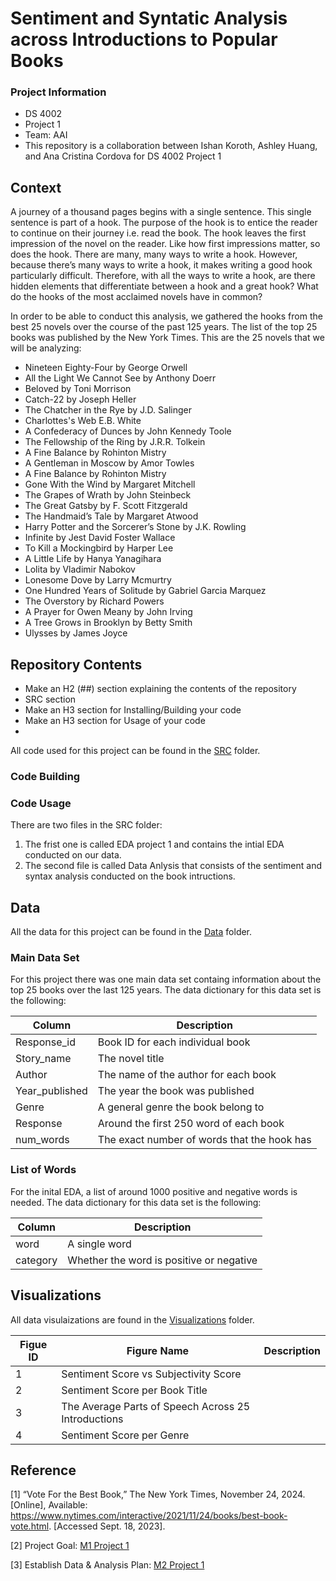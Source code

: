 # Sentiment and Syntatic Analysis across Introductions to Popular Books

### Project Information
  - DS 4002
  - Project 1
  - Team: AAI
  - This repository is a collaboration between Ishan Koroth, Ashley Huang, and Ana Cristina Cordova for DS 4002 Project 1

## Context

A journey of a thousand pages begins with a single sentence. This single sentence is part of a hook. The purpose of the hook is to entice the reader to continue on their journey i.e. read the book. The hook leaves the first impression of the novel on the reader. Like how first impressions matter, so does the hook. There are many, many ways to write a hook. However, because there’s many ways to write a hook, it makes writing a good hook particularly difficult. Therefore, with all the ways to write a hook, are there hidden elements that differentiate between a hook and a great hook? What do the hooks of the most acclaimed novels have in common?

In order to be able to conduct this analysis, we gathered the hooks from the best 25 novels over the course of the past 125 years. The list of the top 25 books was published by the New York Times. This are the 25 novels that we will be analyzing:
  - Nineteen Eighty-Four by George Orwell
  - All the Light We Cannot See	by Anthony Doerr
  - Beloved	by Toni Morrison
  - Catch-22 by Joseph Heller
  - The Chatcher in the Rye	by J.D. Salinger
  - Charlottes's Web	E.B. White
  - A Confederacy of Dunces	 by John Kennedy Toole
  - The Fellowship of the Ring	by J.R.R. Tolkein
  - A Fine Balance	by Rohinton Mistry
  - A Gentleman in Moscow	by Amor Towles
  - A Fine Balance	by Rohinton Mistry
  - Gone With the Wind	by Margaret Mitchell
  - The Grapes of Wrath by	John Steinbeck
  - The Great Gatsby	by F. Scott Fitzgerald
  - The Handmaid’s Tale	by Margaret Atwood
  - Harry Potter and the Sorcerer’s Stone	by J.K. Rowling
  - Infinite by Jest	David Foster Wallace
  - To Kill a Mockingbird	by Harper Lee
  - A Little Life by Hanya Yanagihara
  - Lolita	by Vladimir Nabokov
  - Lonesome Dove	by Larry Mcmurtry
  - One Hundred Years of Solitude by Gabriel Garcia Marquez
  - The Overstory by	Richard Powers
  - A Prayer for Owen Meany	 by John Irving
  - A Tree Grows in Brooklyn	by Betty Smith
  - Ulysses	by James Joyce


## Repository Contents 
 - Make an H2 (##) section explaining the contents of the repository
 - SRC section
 - Make an H3 section for Installing/Building your code
 - Make an H3 section for Usage of your code
 - 
All code used for this project can be found in the [SRC](https://github.com/ik4vrb/ds-4002-team-aai/tree/main/SRC) folder.
### Code Building 

### Code Usage
There are two files in the SRC folder:
  1. The frist one is called EDA project 1 and contains the intial EDA conducted on our data.
  2.  The second file is called Data Anlysis that consists of the sentiment and syntax analysis conducted on the book intructions.

## Data
All the data for this project can be found in the [Data](https://github.com/ik4vrb/ds-4002-team-aai/tree/main/Data) folder.

### Main Data Set
For this project there was one main data set containg information about the top 25 books over the last 125 years. The data dictionary for this data set is the following:

|    Column     |  Description  |
| ------------- | ------------- |
| Response_id    | Book ID for each individual book |
| Story_name     | The novel title |
| Author         | The name of the author for each book |
| Year_published | The year the book was published |
| Genre          | A general genre the book belong to |
| Response       | Around the first 250 word of each book |
| num_words      | The exact number of words that the hook has |

### List of Words
For the inital EDA, a list of around 1000 positive and negative words is needed. The data dictionary for this data set is the following:

|    Column     |  Description  |
| ------------- | ------------- |
| word          | A single word |
| category      | Whether the word is positive or negative |


## Visualizations 
All data visulaizations are found in the [Visualizations](https://github.com/ik4vrb/ds-4002-team-aai/tree/main/Visualizations) folder. 

|    Figue ID     |  Figure Name  |  Description  |
| ----------------| ------------- | ------------- |
|      1          | Sentiment Score vs Subjectivity Score |               |
|      2          | Sentiment Score per Book Title |               |
|      3          | The Average Parts of Speech Across 25 Introductions|               |
|      4          | Sentiment Score per Genre|               |


## Reference
[1] “Vote For the Best Book,” The New York Times, November 24, 2024. [Online], Available: https://www.nytimes.com/interactive/2021/11/24/books/best-book-vote.html. [Accessed Sept. 18, 2023].

[2] Project Goal: [M1 Project 1](https://docs.google.com/document/d/1i4sS1NQyEUDuwy_ixIY1v-LkcXKPx7PHKQ6wzbPDzV4/edit?usp=sharing)

[3] Establish Data & Analysis Plan: [M2 Project 1](https://docs.google.com/document/d/1cel0WBVufGpupIIiwYumxygtfpUAnK3bwc2n_Wfrvc8/edit?usp=sharing)
